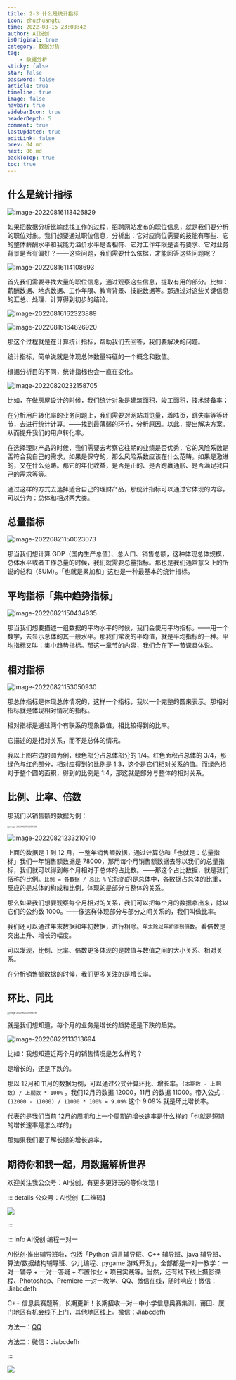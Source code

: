 ```yaml
---
title: 2-3 什么是统计指标
icon: zhuzhuangtu
time: 2022-08-15 23:08:42
author: AI悦创
isOriginal: true
category: 数据分析
tag:
    - 数据分析
sticky: false
star: false
password: false
article: true
timeline: true
image: false
navbar: true
sidebarIcon: true
headerDepth: 5
comment: true
lastUpdated: true
editLink: false
prev: 04.md
next: 06.md
backToTop: true
toc: true
---
```


## 什么是统计指标

![image-20220816113426829](./05.assets/image-20220816113426829.png)

如果把数据分析比喻成找工作的过程，招聘网站发布的职位信息，就是我们要分析的职位对象。我们想要通过职位信息，分析出：它对应岗位需要的技能有哪些、它的整体薪酬水平和我能力溢价水平是否相符、它对工作年限是否有要求、它对业务背景是否有偏好？——这些问题，我们需要什么依据，才能回答这些问题呢？

![image-20220816114108693](./05.assets/image-20220816114108693.png)

首先我们需要寻找大量的职位信息，通过观察这些信息，提取有用的部分。比如：薪酬数据、地点数据、工作年限、教育背景、技能数据等。那通过对这些关键信息的汇总、处理、计算得到初步的结论。

![image-20220816162323889](./05.assets/image-20220816162323889.png)

![image-20220816164826920](./05.assets/image-20220816164826920.png)

那这个过程就是在计算统计指标，帮助我们去回答，我们要解决的问题。

统计指标，简单说就是体现总体数量特征的一个概念和数值。

根据分析目的不同，统计指标也会一直在变化。

![image-20220820232158705](./05.assets/image-20220820232158705.png)

比如，在做房屋设计的时候，我们统计对象是建筑面积，竣工面积，技术装备率；

在分析用户转化率的业务问题上，我们需要对网站浏览量，着陆页，跳失率等等环节，去进行统计计算。——找到最薄弱的环节，分析原因。以此，提出解决方案。从而提升我们的用户转化率。

在选择理财产品的时候，我们需要去考察它往期的业绩是否优秀，它的风险系数是否符合我自己的需求，如果是保守的，那么风险系数应该在什么范畴。如果是激进的，又在什么范畴。那它的年化收益，是否是正的、是否跑赢通胀、是否满足我自己的需求等等。

通过这样的方式去选择适合自己的理财产品，那统计指标可以通过它体现的内容，可以分为：总体和相对两大类。

## 总量指标

![image-20220821150023073](./05.assets/image-20220821150023073.png)

那当我们想计算 GDP（国内生产总值）、总人口、销售总额，这种体现总体规模，总体水平或者工作总量的时候，我们就需要总量指标。那也是我们通常意义上的所说的总和（SUM）。「也就是累加和」这也是一种最基本的统计指标。

## 平均指标「集中趋势指标」

![image-20220821150434935](./05.assets/image-20220821150434935.png)

那当我们想要描述一组数据的平均水平的时候，我们会使用平均指标。——用一个数字，去显示总体的其一般水平。那我们常说的平均值，就是平均指标的一种。平均指标又叫：集中趋势指标。那这一章节的内容，我们会在下一节课具体说。

## 相对指标

![image-20220821153050930](./05.assets/image-20220821153050930.png)

那总体指标是体现总体情况的，这样一个指标，我以一个完整的圆来表示。那相对指标就是体现相对情况的指标。

相对指标是通过两个有联系的现象数值，相比较得到的比率。

它描述的是相对关系，而不是总体的情况。

我以上图右边的圆为例，绿色部分占总体部分的 1/4。红色面积占总体的 3/4，那绿色与红色部分，相对应得到的比例是 1:3，这个是它们相对关系的值。而绿色相对于整个圆的面积，得到的比例是 1:4，那这就是部分与整体的相对关系。

## 比例、比率、倍数

那我们以销售额的数据为例：

<img src="./05.assets/image-20220821153204736.png" alt="image-20220821153204736" style="zoom: 33%;" />

![image-20220821233210910](./05.assets/image-20220821233210910.png)

上面的数据是 1 到 12 月，一整年销售额数据，通过计算总和「也就是：总量指标」我们一年销售额数据是 78000，那用每个月销售额数据去除以我们的总量指标，我们就可以得到每个月相对于总体的占比数。——那这个占比数据，就是我们俗称的比例。`比例 = 各数据 / 总比 %` 它指的的是总体中，各数据占总体的比重，反应的是总体的构成和比例，体现的是部分与整体的关系。

那么如果我们想要观察每个月相对的关系，我们可以把每个月的数据拿出来，除以它们的公约数 1000。——像这样体现部分与部分之间关系的，我们叫做比率。

我们还可以通过年末数据和年初数据，进行相除。`年末除以年初得到倍数`。看倍数是突出上升、增长的幅度。

可以发现，比例、比率、倍数更多体现的是数值与数值之间的大小关系、相对关系。

在分析销售额数据的时候，我们更多关注的是增长率。

## 环比、同比

<img src="./05.assets/image-20220821234956318.png" alt="image-20220821234956318" style="zoom:33%;" />

就是我们想知道，每个月的业务是增长的趋势还是下跌的趋势。

![image-20220822113313694](./05.assets/image-20220822113313694.png)

 比如：我想知道近两个月的销售情况是怎么样的？

是增长的，还是下跌的。

那以 12月和 11月的数据为例，可以通过公式计算环比、增长率。`(本期数 - 上期数) / 上期数 * 100%` 。我们12月的数据 12000，11月 的数据 11000。带入公式：`(12000 - 11000) / 11000 * 100% = 9.09%` 这个 9.09% 就是环比增长率。

代表的是我们当前 12月的周期和上一个周期的增长速率是什么样的「也就是短期的增长速率是怎么样的」

那如果我们要了解长期的增长速率，





















## 期待你和我一起，用数据解析世界

欢迎关注我公众号：AI悦创，有更多更好玩的等你发现！

::: details 公众号：AI悦创【二维码】

![](/gzh.jpg)

:::

::: info AI悦创·编程一对一

AI悦创·推出辅导班啦，包括「Python 语言辅导班、C++ 辅导班、java 辅导班、算法/数据结构辅导班、少儿编程、pygame 游戏开发」，全部都是一对一教学：一对一辅导 + 一对一答疑 + 布置作业 + 项目实践等。当然，还有线下线上摄影课程、Photoshop、Premiere 一对一教学、QQ、微信在线，随时响应！微信：Jiabcdefh

C++ 信息奥赛题解，长期更新！长期招收一对一中小学信息奥赛集训，莆田、厦门地区有机会线下上门，其他地区线上。微信：Jiabcdefh

方法一：[QQ](http://wpa.qq.com/msgrd?v=3&uin=1432803776&site=qq&menu=yes)

方法二：微信：Jiabcdefh

:::

![](/zsxq.jpg)

















